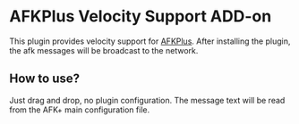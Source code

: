 # AFKPlus Velocity Support ADD-on
This plugin provides velocity support for [AFKPlus](https://www.spigotmc.org/resources/afk.35065/).
After installing the plugin,
the afk messages will be broadcast to the network.

## How to use?
Just drag and drop, no plugin configuration.
The message text will be read from the AFK+ main configuration file.